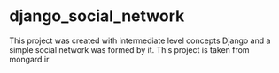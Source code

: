 # django_social_network
This project was created with intermediate level concepts Django and a simple social network was formed by it.
This project is taken from mongard.ir
